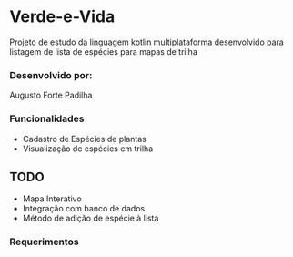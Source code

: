 # Verde-e-Vida
Projeto de estudo da linguagem kotlin multiplataforma desenvolvido para listagem de lista de espécies para mapas de trilha
### Desenvolvido por:
Augusto Forte Padilha
### Funcionalidades
- Cadastro de Espécies de plantas
- Visualização de espécies em trilha
## TODO
- Mapa Interativo
- Integração com banco de dados
- Método de adição de espécie à lista
### Requerimentos
